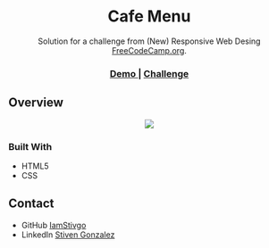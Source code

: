 <h1 align="center">Cafe Menu</h1>

<div align="center">
   Solution for a challenge from  (New) Responsive Web Desing <a href="https://www.freecodecamp.org/" target="_blank">FreeCodeCamp.org</a>.
</div>

<div align="center">
  <h3>
    <a href="https://iamstivgo.github.io/2-cafe-menu/">
      Demo
    </a>
    <span> | </span>
    <a href="https://www.freecodecamp.org/learn/2022/responsive-web-design/learn-basic-css-by-building-a-cafe-menu/step-1">
      Challenge
    </a>
  </h3>
</div>


## Overview
<div align="center">
<img src="https://user-images.githubusercontent.com/94694810/173705896-0a731d39-4892-442e-be1a-4ef00d812a64.png">
</div>


### Built With

- HTML5
- CSS


## Contact

- GitHub [IamStivgo](https://github.com/iamstivgo)
- LinkedIn [Stiven Gonzalez](https://linkedin.com/in/stivengo)
